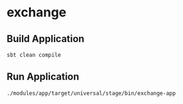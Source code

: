 # exchange

## Build Application

```
sbt clean compile
```

## Run Application

```
./modules/app/target/universal/stage/bin/exchange-app
```
